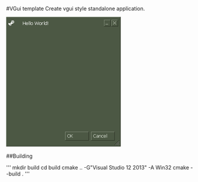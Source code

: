 #VGui template
Create vgui style standalone application.

![alt text](https://github.com/pujolitoo/vgui-boilerplate/blob/master/res/demo.png?raw=true)

##Building

'''
mkdir build
cd build
cmake .. -G"Visual Studio 12 2013" -A Win32
cmake --build .
'''